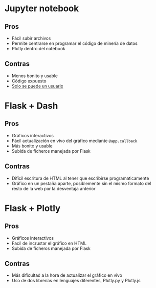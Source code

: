 # Jupyter notebook
## Pros
* Fácil subir archivos
* Permite centrarse en programar el código de minería de datos
* Plotly dentro del notebook
## Contras
* Menos bonito y usable
* Código expuesto
* [Solo se puede un usuario](http://jupyter-notebook.readthedocs.io/en/latest/public_server.html)


# Flask + Dash
## Pros
* Gráficos interactivos
* Fácil actualización en vivo del gráfico mediante `@app.callback`
* Más bonito y usable
* Subida de ficheros manejada por Flask
## Contras
* Difícil escritura de HTML al tener que escribirse programaticamente
* Gráfico en un pestaña aparte, posiblemente sin el mismo formato del resto de la web por la desventaja anterior


# Flask + Plotly
## Pros
* Gráficos interactivos
* Facíl de incrustar el gráfico en HTML
* Subida de ficheros manejada por Flask
## Contras
* Más dificultad a la hora de actualizar el gráfico en vivo
* Uso de dos librerías en lenguajes diferentes, Plotly.py y Plotly.js
